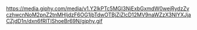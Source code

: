 https://media.giphy.com/media/v1.Y2lkPTc5MGI3NjExbGxmdW0wejRydzZvczhwcnNoM2pnZ2tnMHljdzF6OG1jbTdwOTBjZiZlcD12MV9naWZzX3NlYXJjaCZjdD1n/dxn6fRlTIShoeBr69N/giphy.gif
